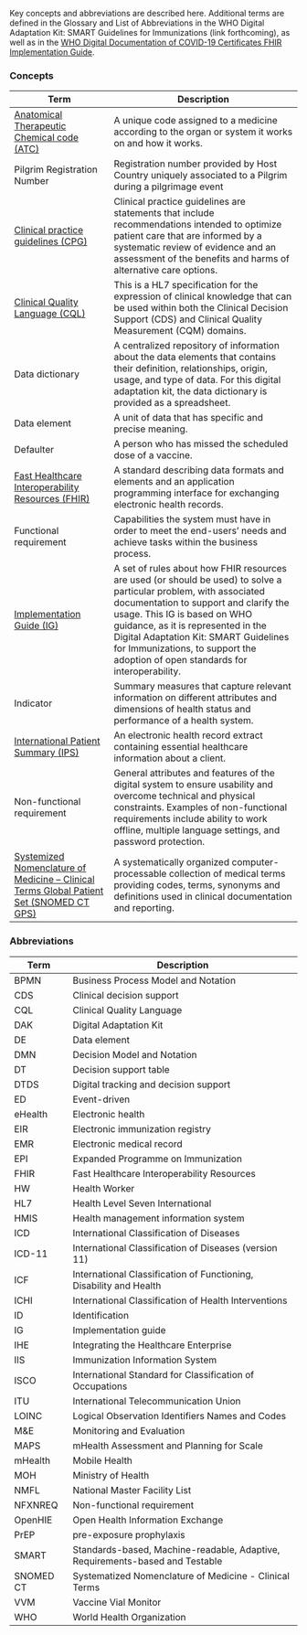 Key concepts and abbreviations are described here. Additional terms are defined in the Glossary and List of Abbreviations in the WHO Digital Adaptation Kit: SMART Guidelines for Immunizations (link forthcoming), as well as in the [WHO Digital Documentation of COVID-19 Certificates FHIR Implementation Guide](https://worldhealthorganization.github.io/ddcc/concepts.html).

### Concepts 

<table class="list">
<thead>
  <tr>
    <th>Term</th>
    <th>Description</th>
  </tr>
</thead>
<tbody>
  <tr>
    <td><a href="https://build.fhir.org/ig/HL7/fhir-ips/ValueSet-whoatc-uv-ips.html">Anatomical Therapeutic Chemical code (ATC)</a></td>
    <td>A unique code assigned to a medicine according to the organ or system it works on and how it works.</td>
  </tr>
  <tr>
    <td>Pilgrim Registration Number</td>
    <td>Registration number provided by Host Country uniquely associated to a Pilgrim during a pilgrimage event</td>
  </tr>
  <tr>
    <td><a href="http://hl7.org/fhir/uv/cpg/">Clinical practice guidelines (CPG)</a></td>
    <td>Clinical practice guidelines are statements that include recommendations intended to optimize patient care that are informed by a systematic review of evidence and an assessment of the benefits and harms of alternative care options.</td>
  </tr>
  <tr>
    <td><a href="https://cql.hl7.org/">Clinical Quality Language (CQL)</a></td>
    <td>This is a HL7 specification for the expression of clinical knowledge that can be used within both the Clinical Decision Support (CDS) and Clinical Quality Measurement (CQM) domains.</td>
  </tr>
  <tr>
    <td>Data dictionary</td>
    <td>A centralized repository of information about the data elements that contains their definition, relationships, origin, usage, and type of data. For this digital adaptation kit, the data dictionary is provided as a spreadsheet.</td>
  </tr>
  <tr>
    <td>Data element</td>
    <td>A unit of data that has specific and precise meaning.</td>
  </tr>
  <tr>
    <td>Defaulter</td>
    <td>A person who has missed the scheduled dose of a vaccine.</td>
  </tr>
  <tr>
    <td><a href="https://www.hl7.org/fhir/overview.html">Fast Healthcare Interoperability Resources (FHIR)</a></td>
    <td>A standard describing data formats and elements and an application programming interface for exchanging electronic health records.</td>
  </tr>
  <tr>
    <td>Functional requirement</td>
    <td>Capabilities the system must have in order to meet the end-users’ needs and achieve tasks within the business process.</td>
  </tr>
  <tr>
    <td><a href="https://build.fhir.org/implementationguide.html">Implementation Guide (IG)</a></td>
    <td>A set of rules about how FHIR resources are used (or should be used) to solve a particular problem, with associated documentation to support and clarify the usage. This IG is based on WHO guidance, as it is represented in the Digital Adaptation Kit: SMART Guidelines for Immunizations, to support the adoption of open standards for interoperability.</td>
  </tr>
  <tr>
    <td>Indicator</td>
    <td>Summary measures that capture relevant information on different attributes and dimensions of health status and performance of a health system.</td>
  </tr>
  <tr>
    <td><a href="http://hl7.org/fhir/uv/ips/">International Patient Summary (IPS)</a></td>
    <td>An electronic health record extract containing essential healthcare information about a client.</td>
  </tr>
  <tr>
    <td>Non-functional requirement</td>
    <td>General attributes and features of the digital system to ensure usability and overcome technical and physical constraints. Examples of non-functional requirements include ability to work offline, multiple language settings, and password protection.</td>
  </tr>
  <tr>
    <td><a href="https://www.snomed.org/gps">Systemized Nomenclature of Medicine – Clinical Terms Global Patient Set (SNOMED CT GPS)</a></td>
    <td>A systematically organized computer-processable collection of medical terms providing codes, terms, synonyms and definitions used in clinical documentation and reporting.</td>
  </tr>
</tbody>
</table>

### Abbreviations

<table class="list">
<thead>
  <tr>
    <th>Term</th>
    <th>Description</th>
  </tr>
</thead>
<tbody>
  <tr>
    <td>BPMN</td>
    <td>Business Process Model and Notation</td>
  </tr>
  <tr>
    <td>CDS</td>
    <td>Clinical decision support</td>
  </tr>
  <tr>
    <td>CQL</td>
    <td>Clinical Quality Language</td>
  </tr>
  <tr>
    <td>DAK</td>
    <td>Digital Adaptation Kit</td>
  </tr>
  <tr>
    <td>DE</td>
    <td>Data element</td>
  </tr>
  <tr>
    <td>DMN</td>
    <td>Decision Model and Notation</td>
  </tr>
  <tr>
    <td>DT</td>
    <td>Decision support table</td>
  </tr>
  <tr>
    <td>DTDS</td>
    <td>Digital tracking and decision support</td>
  </tr>
  <tr>
    <td>ED</td>
    <td>Event-driven</td>
  </tr>
  <tr>
    <td>eHealth</td>
    <td>Electronic health</td>
  </tr>
  <tr>
    <td>EIR</td>
    <td>Electronic immunization registry</td>
  </tr>
  <tr>
    <td>EMR</td>
    <td>Electronic medical record</td>
  </tr>
  <tr>
    <td>EPI</td>
    <td>Expanded Programme on Immunization</td>
  </tr>
  <tr>
    <td>FHIR</td>
    <td>Fast Healthcare Interoperability Resources</td>
  </tr>
  <tr>
    <td>HW</td>
    <td>Health Worker</td>
  </tr>
  <tr>
    <td>HL7</td>
    <td>Health Level Seven International</td>
  </tr>
  <tr>
    <td>HMIS</td>
    <td>Health management information system</td>
  </tr>
  <tr>
    <td>ICD</td>
    <td>International Classification of Diseases</td>
  </tr>
  <tr>
    <td>ICD-11</td>
    <td>International Classification of Diseases (version 11)</td>
  </tr>
  <tr>
    <td>ICF</td>
    <td>International Classification of Functioning, Disability and Health</td>
  </tr>
  <tr>
    <td>ICHI</td>
    <td>International Classification of Health Interventions</td>
  </tr>
  <tr>
    <td>ID</td>
    <td>Identification</td>
  </tr>
  <tr>
    <td>IG</td>
    <td>Implementation guide</td>
  </tr>
  <tr>
    <td>IHE</td>
    <td>Integrating the Healthcare Enterprise</td>
  </tr>
  <tr>
    <td>IIS</td>
    <td>Immunization Information System</td>
  </tr>
  <tr>
    <td>ISCO</td>
    <td>International Standard for Classification of Occupations</td>
  </tr>
  <tr>
    <td>ITU</td>
    <td>International Telecommunication Union</td>
  </tr>
  <tr>
    <td>LOINC</td>
    <td>Logical Observation Identifiers Names and Codes</td>
  </tr>
  <tr>
    <td>M&amp;E</td>
    <td>Monitoring and Evaluation</td>
  </tr>
  <tr>
    <td>MAPS</td>
    <td>mHealth Assessment and Planning for Scale</td>
  </tr>
  <tr>
    <td>mHealth</td>
    <td>Mobile Health</td>
  </tr>
  <tr>
    <td>MOH</td>
    <td>Ministry of Health</td>
  </tr>
  <tr>
    <td>NMFL</td>
    <td>National Master Facility List</td>
  </tr>
  <tr>
    <td>NFXNREQ</td>
    <td>Non-functional requirement</td>
  </tr>
  <tr>
    <td>OpenHIE</td>
    <td>Open Health Information Exchange</td>
  </tr>
  <tr>
    <td>PrEP</td>
    <td>pre-exposure prophylaxis</td>
  </tr>
  <tr>
    <td>SMART</td>
    <td>Standards-based, Machine-readable, Adaptive, Requirements-based and Testable</td>
  </tr>
  <tr>
    <td>SNOMED CT</td>
    <td>Systematized Nomenclature of Medicine - Clinical Terms</td>
  </tr>
  <tr>
    <td>VVM</td>
    <td>Vaccine Vial Monitor</td>
  </tr>
  <tr>
    <td>WHO</td>
    <td>World Health Organization</td>
  </tr>
</tbody>
</table>
